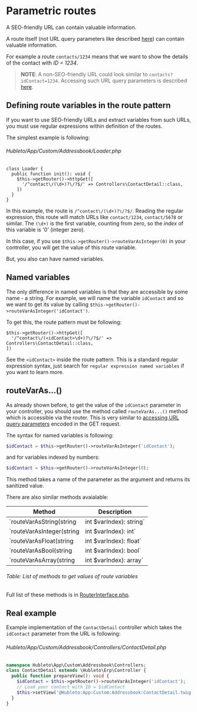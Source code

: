 # Parametric routes

A SEO-friendly URL can contain valuable information.

A route itself (not URL query parameters like described [here](accessing-query-parameters)) can contain valuable information.

For example a route `contacts/1234` means that we want to show the details of the contact with *ID = 1234*.

> **NOTE**: A non-SEO-friendly URL could look similar to `contacts?idContact=1234`. Accessing such URL query parameters is described [here](accessing-query-parameters).

## Defining route variables in the route pattern

If you want to use SEO-friendly URLs and extract variables from such URLs, you must use regular expressions within definition of the routes.

The simplest example is following:

###### Hubleto/App/Custom/Addressbook/Loader.php
```
class Loader {
  public function init(): void {
    $this->getRouter()->httpGet([
      '/^contact\/(\d+)?\/?$/' => Controllers\ContactDetail::class,
    ])
  }
}
```

In this example, the route is `/^contact\/(\d+)?\/?$/`. Reading the regular expression, this route will match URLs like `contact/1234`, `contact/5678` or similar. The `(\d+)` is the first variable, counting from zero, so the *index* of this variable is '0' (integer zero).

In this case, if you use `$this->getRouter()->routeVarAsInteger(0)` in your controller, you will get the value of this route variable.

But, you also can have named variables.

## Named variables

The only difference in named variables is that they are accessible by some name - a string. For example, we will name the variable `idContact` and so we want to get its value by calling `$this->getRouter()->routeVarAsInteger('idContact')`.

To get this, the route pattern must be following:

```
$this->getRouter()->httpGet([
  '/^contact\/(<idContact>\d+)?\/?$/' => Controllers\ContactDetail::class,
])
```

See the `<idContact>` inside the route pattern. This is a standard regular expression syntax, just search for `regular expression named variables` if you want to learn more.

## routeVarAs...()

As already shown before, to get the value of the `idContact` parameter in your controller, you should use the method called `routeVarAs...()` method which is accessible via the router. This is very similar to [accessing URL query parameters](accessing-query-parameters) encoded in the GET request.

The syntax for named variables is following:

```php
$idContact = $this->getRouter()->routeVarAsInteger('idContact');
```

and for variables indexed by numbers:

```php
$idContact = $this->getRouter()->routeVarAsInteger(0);
```

This method takes a name of the parameter as the argument and returns its sanitized value.

There are also similar methods avaialable:

| Method                                           | Description                         |
| ------------------------------------------------ | ----------------------------------- |
| `routeVarAsString(string|int $varIndex): string` | Fetch the URL parameter as string.  |
| `routeVarAsInteger(string|int $varIndex): int`   | Fetch the URL parameter as integer. |
| `routeVarAsFloat(string|int $varIndex): float`   | Fetch the URL parameter as float.   |
| `routeVarAsBool(string|int $varIndex): bool`     | Fetch the URL parameter as bool.    |
| `routeVarAsArray(string|int $varIndex): array`   | Fetch the URL parameter as array.   |
###### Table: List of methods to get values of route variables

Full list of these methods is in [RouterInterface.php](https://github.com/hubleto/framework/blob/main/src/Interfaces/RouterInterface.php).

## Real example

Example implementation of the `ContactDetail` controller which takes the `idContact` parameter from the URL is following:

###### Hubleto/App/Custom/Addressbook/Controllers/ContactDetail.php
```php
namespace Hubleto\App\Custom\Addressbook\Controllers;
class ContactDetail extends \Hubleto\Erp\Controller {
  public function prepareView(): void {
    $idContact = $this->getRouter()->routeVarAsInteger('idContact');
    // Load your contact with ID = $idContact
    $this->setView('@Hubleto:App:Custom:Addressbook:ContactDetail.twig');
  }
}
```

